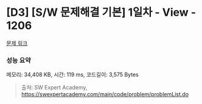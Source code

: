 # [D3] [S/W 문제해결 기본] 1일차 - View - 1206 

[문제 링크](https://swexpertacademy.com/main/code/problem/problemDetail.do?contestProbId=AV134DPqAA8CFAYh) 

### 성능 요약

메모리: 34,408 KB, 시간: 119 ms, 코드길이: 3,575 Bytes



> 출처: SW Expert Academy, https://swexpertacademy.com/main/code/problem/problemList.do